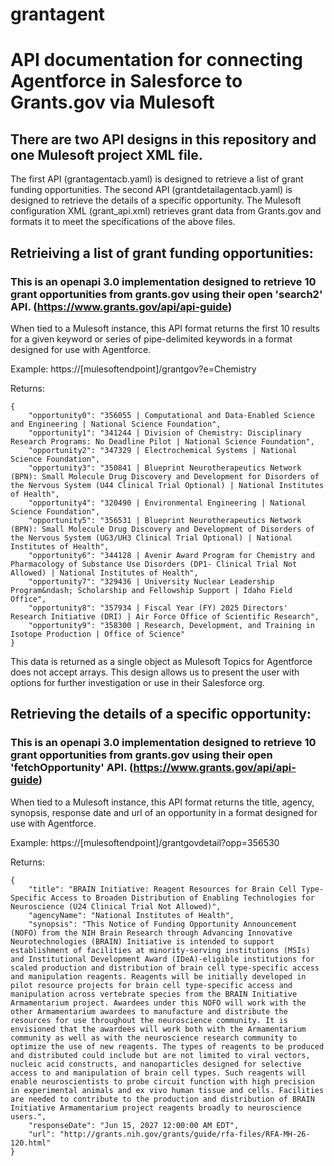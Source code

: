 # grantagent
# API documentation for connecting Agentforce in Salesforce to Grants.gov via Mulesoft

## There are two API designs in this repository and one Mulesoft project XML file.

The first API (grantagentacb.yaml) is designed to retrieve a list of grant funding opportunities.
The second API (grantdetailagentacb.yaml) is designed to retrieve the details of a specific opportunity.
The Mulesoft configuration XML (grant_api.xml) retrieves grant data from Grants.gov and formats it to meet the specifications of the above files.

## Retrieiving a list of grant funding opportunities: 
### This is an openapi 3.0 implementation designed to retrieve 10 grant opportunities from grants.gov using their open 'search2' API. (https://www.grants.gov/api/api-guide)

When tied to a Mulesoft instance, this API format returns the first 10 results for a given keyword or series of pipe-delimited keywords in a format designed for use with Agentforce.

Example:
https://[mulesoftendpoint]/grantgov?e=Chemistry

Returns:
```
{
    "opportunity0": "356055 | Computational and Data-Enabled Science and Engineering | National Science Foundation",
    "opportunity1": "341244 | Division of Chemistry: Disciplinary Research Programs: No Deadline Pilot | National Science Foundation",
    "opportunity2": "347329 | Electrochemical Systems | National Science Foundation",
    "opportunity3": "350841 | Blueprint Neurotherapeutics Network (BPN): Small Molecule Drug Discovery and Development for Disorders of the Nervous System (U44 Clinical Trial Optional) | National Institutes of Health",
    "opportunity4": "320490 | Environmental Engineering | National Science Foundation",
    "opportunity5": "356531 | Blueprint Neurotherapeutics Network (BPN): Small Molecule Drug Discovery and Development of Disorders of the Nervous System (UG3/UH3 Clinical Trial Optional) | National Institutes of Health",
    "opportunity6": "344128 | Avenir Award Program for Chemistry and Pharmacology of Substance Use Disorders (DP1- Clinical Trial Not Allowed) | National Institutes of Health",
    "opportunity7": "329436 | University Nuclear Leadership Program&ndash; Scholarship and Fellowship Support | Idaho Field Office",
    "opportunity8": "357934 | Fiscal Year (FY) 2025 Directors' Research Initiative (DRI) | Air Force Office of Scientific Research",
    "opportunity9": "358300 | Research, Development, and Training in Isotope Production | Office of Science"
}
```

This data is returned as a single object as Mulesoft Topics for Agentforce does not accept arrays.  This design allows us to present the user with options for further investigation or use in their Salesforce org.


## Retrieving the details of a specific opportunity:
### This is an openapi 3.0 implementation designed to retrieve 10 grant opportunities from grants.gov using their open 'fetchOpportunity' API. (https://www.grants.gov/api/api-guide)

When tied to a Mulesoft instance, this API format returns the title, agency, synopsis, response date and url of an opportunity in a format designed for use with Agentforce.

Example:
https://[mulesoftendpoint]/grantgovdetail?opp=356530

Returns:
```
{
    "title": "BRAIN Initiative: Reagent Resources for Brain Cell Type-Specific Access to Broaden Distribution of Enabling Technologies for Neuroscience (U24 Clinical Trial Not Allowed)",
    "agencyName": "National Institutes of Health",
    "synopsis": "This Notice of Funding Opportunity Announcement (NOFO) from the NIH Brain Research through Advancing Innovative Neurotechnologies (BRAIN) Initiative is intended to support establishment of facilities at minority-serving institutions (MSIs) and Institutional Development Award (IDeA)-eligible institutions for scaled production and distribution of brain cell type-specific access and manipulation reagents. Reagents will be initially developed in pilot resource projects for brain cell type-specific access and manipulation across vertebrate species from the BRAIN Initiative Armamentarium project. Awardees under this NOFO will work with the other Armamentarium awardees to manufacture and distribute the resources for use throughout the neuroscience community. It is envisioned that the awardees will work both with the Armamentarium community as well as with the neuroscience research community to optimize the use of new reagents. The types of reagents to be produced and distributed could include but are not limited to viral vectors, nucleic acid constructs, and nanoparticles designed for selective access to and manipulation of brain cell types. Such reagents will enable neuroscientists to probe circuit function with high precision in experimental animals and ex vivo human tissue and cells. Facilities are needed to contribute to the production and distribution of BRAIN Initiative Armamentarium project reagents broadly to neuroscience users.",
    "responseDate": "Jun 15, 2027 12:00:00 AM EDT",
    "url": "http://grants.nih.gov/grants/guide/rfa-files/RFA-MH-26-120.html"
}
```
